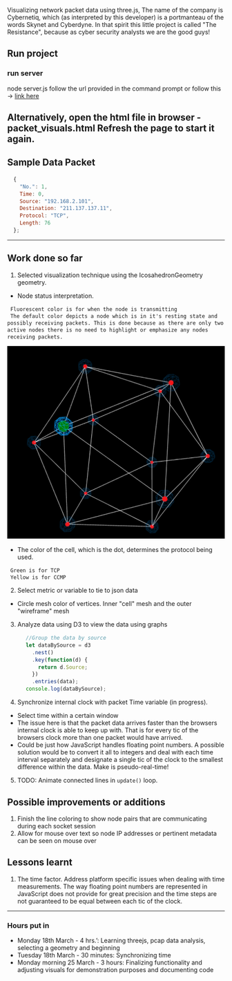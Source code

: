 Visualizing network packet data using three.js,
The name of the company is Cybernetiq, which (as interpreted by this developer) is a portmanteau of the words Skynet and Cyberdyne. In that spirit this little project is called "The Resistance", because as cyber security analysts we are the good guys!

## Run project
### run server
node server.js
follow the url provided in the command prompt or follow this -> [link here](http://localhost:9000/index.html)

Alternatively, open the html file in browser - packet_visuals.html
Refresh the page to start it again. 
---
## Sample Data Packet

```javascript
  {
    "No.": 1,
    Time: 0,
    Source: "192.168.2.101",
    Destination: "211.137.137.11",
    Protocol: "TCP",
    Length: 76
  };
```
---
## Work done so far
1. Selected visualization technique using the IcosahedronGeometry geometry. 
* Node status interpretation.
```
 Fluorescent color is for when the node is transmitting 
 The default color depicts a node which is in it's resting state and possibly receiving packets. This is done because as there are only two active nodes there is no need to highlight or emphasize any nodes receiving packets.
 ```
![alt text](./transmittingNode.png "Node highlighted in green transmitting a packet")

* The color of the cell, which is the dot, determines the protocol being used.
```
 Green is for TCP
 Yellow is for CCMP
```
2. Select metric or variable to tie to json data 
* Circle mesh color of vertices. Inner "cell" mesh and the outer "wireframe" mesh
3. Analyze data using D3 to view the data using graphs
```javascript
      //Group the data by source
      let dataBySource = d3
        .nest()
        .key(function(d) {
          return d.Source;
        })
        .entries(data);
      console.log(dataBySource);
 ```
4. Synchronize internal clock with packet Time variable (in progress).
* Select time within a certain window
* The issue here is that the packet data arrives faster than the browsers internal clock is able to keep up with. That is for every tic of the browsers clock more than one packet would have arrived.
* Could be just how JavaScript handles floating point numbers. A possible solution would be to convert it all to integers and deal with each time interval separately and designate a single tic of the clock to the smallest difference within the data. Make is pseudo-real-time!
5. TODO: Animate connected lines in ```update()``` loop.
## Possible improvements or additions
1. Finish the line coloring to show node pairs that are communicating during each socket session
2. Allow for mouse over text so node IP addresses or pertinent metadata can be seen on mouse over
## Lessons learnt 
1. The time factor. Address platform specific issues when dealing with time measurements. The way floating point numbers are represented in JavaScript does not provide for great precision and the time steps are not guaranteed to be equal between each tic of the clock.
---
### Hours put in 
* Monday 18th March - 4 hrs.’: Learning threejs, pcap data analysis, selecting a geometry and beginning 
* Tuesday 18th March - 30 minutes: Synchronizing time
* Monday morning 25 March - 3 hours: Finalizing functionality and adjusting visuals for demonstration purposes and documenting code
